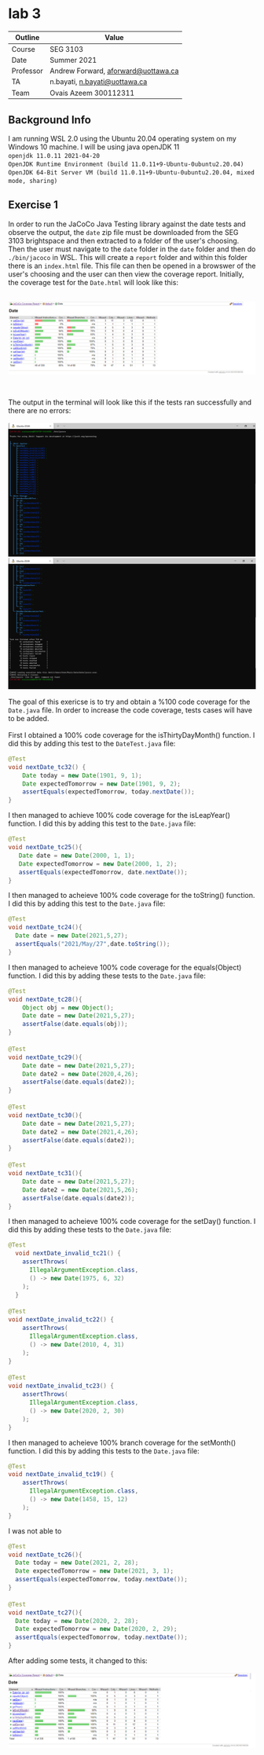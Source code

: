 # lab 3

| Outline | Value |
| --- | --- |
| Course | SEG 3103 |
| Date | Summer 2021 |
| Professor | Andrew Forward, aforward@uottawa.ca |
| TA | n.bayati, n.bayati@uottawa.ca |
| Team | Ovais Azeem 300112311 |

## Background Info
I am running WSL 2.0 using the Ubuntu 20.04 operating system on my Windows 10 machine. I will be using java openJDK 11 <br>
`openjdk 11.0.11 2021-04-20` <br>
`OpenJDK Runtime Environment (build 11.0.11+9-Ubuntu-0ubuntu2.20.04)` <br>
`OpenJDK 64-Bit Server VM (build 11.0.11+9-Ubuntu-0ubuntu2.20.04, mixed mode, sharing)` <br>

## Exercise 1
In order to run the JaCoCo Java Testing library against the date tests and observe the output, the `date` zip file must be downloaded from the SEG 3103 brightspace and then extracted to a folder of the user's choosing. Then the user must navigate to the `date` folder in the `date` folder and then do `./bin/jacoco` in WSL. This will create a `report` folder and within this folder there is an `index.html` file. This file can then be opened in a browswer of the user's choosing and the user can then view the coverage report. 
Initially, the coverage test for the `Date.html` will look like this: <br> <br>

![inital coverage report](https://github.com/Ovais09/seg3103_playground/blob/main/lab03/assets/JaCoCo_PreFix.png)

<br>

The output in the terminal will look like this if the tests ran successfully and there are no errors: <br> <br> 
![output terminal 1](https://github.com/Ovais09/seg3103_playground/blob/main/lab03/assets/Terminal1.png)
![output terminal 2](https://github.com/Ovais09/seg3103_playground/blob/main/lab03/assets/Terminal2.png)


The goal of this exericse is to try and obtain a %100 code coverage for the `Date.java` file. In order to increase the code coverage, tests cases will have to be added. <br> <br>
First I obtained a 100% code coverage for the isThirtyDayMonth() function. 
I did this by adding this test to the `DateTest.java` file: <br>
```java 
@Test
void nextDate_tc32() {
    Date today = new Date(1901, 9, 1);
    Date expectedTomorrow = new Date(1901, 9, 2);
    assertEquals(expectedTomorrow, today.nextDate());
}
 ```
 
 I then managed to achieve 100% code coverage for the isLeapYear() function. I did this by adding this test to the `Date.java` file: <br>
 ```java
@Test 
void nextDate_tc25(){
    Date date = new Date(2000, 1, 1);
    Date expectedTomorrow = new Date(2000, 1, 2);
    assertEquals(expectedTomorrow, date.nextDate());
}
  ```
  
  I then managed to acheieve 100% code coverage for the toString() function.  I did this by adding this test to the `Date.java` file: <br>
  ```java
@Test
void nextDate_tc24(){
    Date date = new Date(2021,5,27);
    assertEquals("2021/May/27",date.toString());
}
```

I then managed to acheieve 100% code coverage for the equals(Object) function. I did this by adding these tests to the `Date.java` file: <br>
``` java
@Test
void nextDate_tc28(){
    Object obj = new Object();
    Date date = new Date(2021,5,27);
    assertFalse(date.equals(obj));
}

@Test
void nextDate_tc29(){
    Date date = new Date(2021,5,27);
    Date date2 = new Date(2020,4,26);
    assertFalse(date.equals(date2));
}

@Test
void nextDate_tc30(){
    Date date = new Date(2021,5,27);
    Date date2 = new Date(2021,4,26);
    assertFalse(date.equals(date2));
}

@Test
void nextDate_tc31(){
    Date date = new Date(2021,5,27);
    Date date2 = new Date(2021,5,26);
    assertFalse(date.equals(date2));
}
```

I then managed to acheieve 100% code coverage for the setDay() function. I did this by adding these tests to the `Date.java` file: <br>
```java
@Test
  void nextDate_invalid_tc21() {
    assertThrows(
      IllegalArgumentException.class,
      () -> new Date(1975, 6, 32)
    );
  }
  
@Test
void nextDate_invalid_tc22() {
    assertThrows(
      IllegalArgumentException.class,
      () -> new Date(2010, 4, 31)
    );
}

@Test
void nextDate_invalid_tc23() {
    assertThrows(
      IllegalArgumentException.class,
      () -> new Date(2020, 2, 30)
    );
}
```

I then managed to acheieve 100% branch coverage for the setMonth() function. I did this by adding this tests to the `Date.java` file: <br>

```java
@Test
void nextDate_invalid_tc19() {
    assertThrows(
      IllegalArgumentException.class,
      () -> new Date(1458, 15, 12)
    );
}
  ```
  
  I was not able to
  
  ```java
@Test
void nextDate_tc26(){
    Date today = new Date(2021, 2, 28);
    Date expectedTomorrow = new Date(2021, 3, 1);
    assertEquals(expectedTomorrow, today.nextDate());
}

@Test
void nextDate_tc27(){
    Date today = new Date(2020, 2, 28);
    Date expectedTomorrow = new Date(2020, 2, 29);
    assertEquals(expectedTomorrow, today.nextDate());
}
```
  

After adding some tests, it changed to this: <br> <br> 
![after addign some tests](https://github.com/Ovais09/seg3103_playground/blob/main/lab03/assets/JaCoCo_Fix.png)

